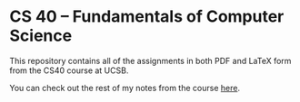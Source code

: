 # CS 40 – Fundamentals of Computer Science

This repository contains all of the assignments in both PDF and LaTeX form from the CS40 course at UCSB.

You can check out the rest of my notes from the course [here](https://cs40.bk1031.dev).